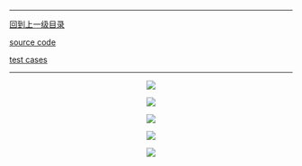 ----------
[回到上一级目录](https://zhaochenyou.github.io/Way-to-Algorithm/Chapter-2/)

[source code](https://github.com/zhaochenyou/Way-to-Algorithm/blob/master/Chapter-2/src/DancingLinks.hpp)

[test cases](https://github.com/zhaochenyou/Way-to-Algorithm/blob/master/Chapter-2/src/DancingLinks.cpp)

----------
<p align="center"><img src="https://github.com/zhaochenyou/Way-to-Algorithm/raw/master/Chapter-2/res/DancingLinks_1.png" /></p>
<p align="center"><img src="https://github.com/zhaochenyou/Way-to-Algorithm/raw/master/Chapter-2/res/DancingLinks_2.png" /></p>
<p align="center"><img src="https://github.com/zhaochenyou/Way-to-Algorithm/raw/master/Chapter-2/res/DancingLinks_3.png" /></p>
<p align="center"><img src="https://github.com/zhaochenyou/Way-to-Algorithm/raw/master/Chapter-2/res/DancingLinks_4.png" /></p>
<p align="center"><img src="https://github.com/zhaochenyou/Way-to-Algorithm/raw/master/Chapter-2/res/DancingLinks_5.png" /></p>
